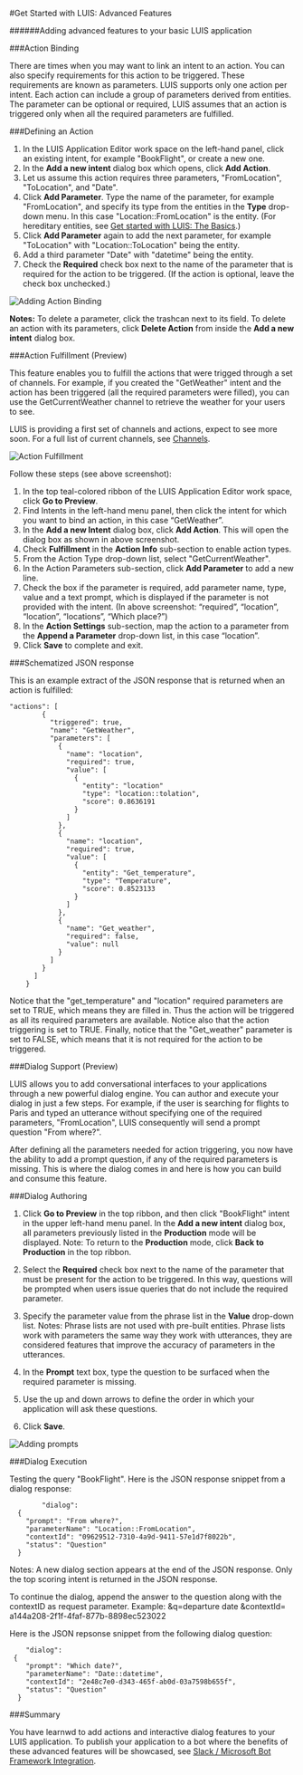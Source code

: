 <!-- NavPath: GetStartedLUISAdvanced
LinkLabel: Get Started With LUIS-Advanced
Url: LUIS-api/documentation/GetStartedWithLUIS-Advanced
Weight: 100 -->

#Get Started with LUIS: Advanced Features

######Adding advanced features to your basic LUIS application

###Action Binding

 There are times when you may want to link an intent to an action. You can also specify requirements for this action to be triggered. These requirements are known as parameters. LUIS supports only one action per intent. Each action can include a group of parameters derived from entities. The parameter can be optional or required, LUIS assumes that an action is triggered only when all the required parameters are fulfilled. 

###Defining an Action

1. In the LUIS Application Editor work space on the left-hand panel, click an existing intent, for example "BookFlight", or create a new one.
2. In the **Add a new intent** dialog box which opens, click **Add Action**.
3. Let us assume this action requires three parameters, "FromLocation", "ToLocation", and "Date".
4. Click **Add Parameter**. Type the name of the parameter, for example "FromLocation", and specify its type from the entities in the **Type** drop-down menu. In this case "Location::FromLocation" is the entity. (For hereditary entities, see [Get started with LUIS: The Basics](GetStartedLUIS-Basics.md).)
5. Click **Add Parameter** again to add the next parameter, for example "ToLocation" with "Location::ToLocation" being the entity.
6. Add a third parameter "Date" with "datetime" being the entity.
7. Check the **Required** check box next to the name of the parameter that is required for the action to be triggered. (If the action is optional, leave the check box unchecked.)

![Adding Action Binding](./Images/AddActionBinding.PNG)

**Notes:**
To delete a parameter, click the trashcan next to its field. To delete an action with its parameters, click **Delete Action** from inside the **Add a new intent** dialog box.

###Action Fulfillment (Preview)

This feature enables you to fulfill the actions that were trigged through a set of channels. For example, if you created the "GetWeather" intent and the action has been triggered (all the required parameters were filled), you can use the GetCurrentWeather channel to retrieve the weather for your users to see. 

LUIS is providing a first set of channels and actions, expect to see more soon. For a full list of current channels, see [Channels](Channels.md).

![Action Fulfillment](./Images/AddFulfillment2.PNG)

Follow these steps (see above screenshot): 

1. In the top teal-colored ribbon of the LUIS Application Editor work space, click **Go to Preview**.
2. Find Intents in the left-hand menu panel, then click the intent for which you want to bind an action, in this case “GetWeather”. 
2. In the **Add a new Intent** dialog box, click **Add Action**. This will open the dialog box as shown in above screenshot.
3. Check **Fulfillment** in the **Action Info** sub-section to enable action types.
4. From the Action Type drop-down list, select "GetCurrentWeather".
5. In the Action Parameters sub-section, click **Add Parameter** to add a new line.
6. Check the box if the parameter is required, add parameter name, type, value and a text prompt, which is displayed if the parameter is not provided with the intent. (In above screenshot: “required”, “location”, “location”, “locations”, “Which place?”) 
7. In the **Action Settings** sub-section, map the action to a parameter from the **Append a Parameter** drop-down list, in this case “location”.
8. Click **Save** to complete and exit.

###Schematized JSON response

This is an example extract of the JSON response that is returned when an action is fulfilled: 
```
"actions": [
        {
          "triggered": true,
          "name": "GetWeather",
          "parameters": [
            {
              "name": "location",
              "required": true,
              "value": [
                {
                  "entity": "location"
                  "type": "location::tolation",
                  "score": 0.8636191
                }
              ]
            },
            {
              "name": "location",
              "required": true,
              "value": [
                {
                  "entity": "Get_temperature",
                  "type": "Temperature",
                  "score": 0.8523133
                }
              ]
            },
            {
              "name": "Get_weather",
              "required": false,
              "value": null
            }
          ]
        }
      ]
    }
```


Notice that the "get_temperature" and "location" required parameters are set to TRUE, which means they are filled in. Thus the action will be triggered as all its required parameters are available. Notice also that the action triggering is set to TRUE. Finally, notice that the "Get_weather" parameter is set to FALSE, which means that it is not required for the action to be triggered. 

###Dialog Support (Preview)

LUIS allows you to add conversational interfaces to your applications through a new powerful dialog engine. You can author and execute your dialog in just a few steps. For example, if the user is searching for flights to Paris and typed an utterance without specifying one of the required parameters, "FromLocation", LUIS consequently will send a prompt question "From where?". 

After defining all the parameters needed for action triggering, you now have the ability to add a prompt question, if any of the required parameters is missing. This is where the dialog comes in and here is how you can build and consume this feature. 

###Dialog Authoring

1. Click **Go to Preview** in the top ribbon, and then click "BookFlight" intent in the upper left-hand menu panel. In the **Add a new intent** dialog box, all parameters previously listed in the **Production** mode will be displayed. Note: To return to the **Production** mode, click **Back to Production** in the top ribbon. 
2. Select the **Required** check box next to the name of the parameter that must be present for the action to be triggered. In this way, questions will be prompted when users issue queries that do not include the required parameter. 
3. Specify the parameter value from the phrase list in the **Value** drop-down list.
 Notes: Phrase lists are not used with pre-built entities.
Phrase lists work with parameters the same way they work with utterances, they are considered features that improve the accuracy of parameters in the utterances. 

4. In the **Prompt** text box, type the question to be surfaced when the required parameter is missing. 
5. Use the up and down arrows to define the order in which your application will ask these questions. 
6. Click **Save**. 

![Adding prompts](./Images/AddingPrompts.PNG)

###Dialog Execution

Testing the query "BookFlight". Here is the JSON response snippet from a dialog response: 

```
        "dialog": 
  {
    "prompt": "From where?",
    "parameterName": "Location::FromLocation",
    "contextId": "09629512-7310-4a9d-9411-57e1d7f8022b",
    "status": "Question"
  }
```
Notes: 
A new dialog section appears at the end of the JSON response. Only the top scoring intent is returned in the JSON response.

To continue the dialog, append the answer to the question along with the contextID as request parameter. Example: &q=departure date &contextId= a144a208-2f1f-4faf-877b-8898ec523022 

Here is the JSON repsonse snippet from the following dialog question: 
```
    "dialog":  
 {
    "prompt": "Which date?",
    "parameterName": "Date::datetime",
    "contextId": "2e48c7e0-d343-465f-ab0d-03a7598b655f",
    "status": "Question"
  }
```
###Summary

You have learnwd to add actions and interactive dialog features to your LUIS application. To publish your application to a bot where the benefits of these advanced features will be showcased, see [Slack / Microsoft Bot Framework Integration](PublishingToBot.md).

